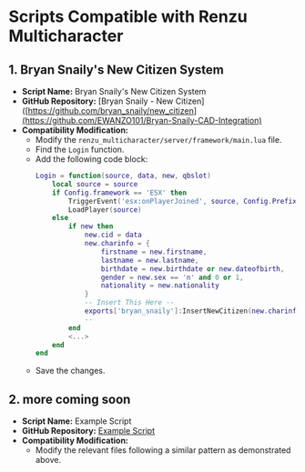 # Scripts Compatible with Renzu Multicharacter

## 1. Bryan Snaily's New Citizen System
- **Script Name:** Bryan Snaily's New Citizen System
- **GitHub Repository:** [Bryan Snaily - New Citizen]([https://github.com/bryan_snaily/new_citizen](https://github.com/EWANZO101/Bryan-Snaily-CAD-Integration)
- **Compatibility Modification:**
  - Modify the `renzu_multicharacter/server/framework/main.lua` file.
  - Find the `Login` function.
  - Add the following code block:
    ```lua
    Login = function(source, data, new, qbslot)
        local source = source
        if Config.framework == 'ESX' then
            TriggerEvent('esx:onPlayerJoined', source, Config.Prefix..data, new or nil)
            LoadPlayer(source)
        else
            if new then
                new.cid = data
                new.charinfo = {
                    firstname = new.firstname,
                    lastname = new.lastname,
                    birthdate = new.birthdate or new.dateofbirth,
                    gender = new.sex == 'm' and 0 or 1,
                    nationality = new.nationality
                }
                -- Insert This Here --
                exports['bryan_snaily']:InsertNewCitizen(new.charinfo.firstname, new.charinfo.lastname, new.charinfo.birthdate, new.charinfo.gender, new.charinfo.nationality)
                --
            end
            <...>
        end
    end
    ```
  - Save the changes.

## 2. more coming soon 
- **Script Name:** Example Script
- **GitHub Repository:** [Example Script](https://github.com/example-script)
- **Compatibility Modification:**
  - Modify the relevant files following a similar pattern as demonstrated above.

